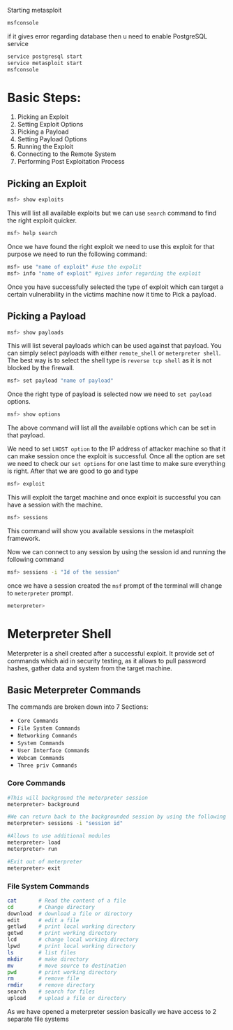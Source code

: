 Starting metasploit

```bash
msfconsole
```

if it gives error regarding database then u need to enable PostgreSQL service

```bash
service postgresql start 
service metasploit start
msfconsole
```

# Basic Steps:
1. Picking an Exploit
2. Setting Exploit Options
3. Picking a Payload
4. Setting Payload Options
5. Running the Exploit
6. Connecting to the Remote System
7. Performing Post Exploitation Process

## Picking an Exploit

```bash
msf> show exploits
```

This will list all available exploits but we can use `search` command to find the right exploit quicker. 

```bash 
msf> help search 
```

Once we have found the right exploit we need to use this exploit for that purpose we need to run the following command:

```bash
msf> use "name of exploit" #use the expolit
msf> info "name of exploit" #gives infor regarding the exploit
```

Once you have successfully selected the type of exploit which can target a certain vulnerability in the victims machine now it time to Pick a payload.

## Picking a Payload

```bash
msf> show payloads
```

This will list several payloads which can be used against that payload. You can simply select payloads with either `remote_shell` or `meterpreter shell`. The best way is to select the shell type is `reverse tcp shell` as it is not blocked by the firewall.

```bash
msf> set payload "name of payload"
```

Once the right type of payload is selected now we need to `set payload` options.

```bash
msf> show options 
```

The above command will list all the available options which can be set in that payload.

We need to set `LHOST option` to the IP address of attacker machine so that it can make session once the exploit is successful. Once all the option are set we need to check our `set options` for one last time to make sure everything is right. 
After that we are good to go and type

```bash
msf> exploit
```

This will exploit the target machine and once exploit is successful you can have a session with the machine. 

```bash
msf> sessions
```

This command will show you available sessions in the metasploit framework.

Now we can connect to any session by using the session id and running the following command

```bash
msf> sessions -i "Id of the session"
```

once we have a session created the `msf` prompt of the terminal will change to `meterpreter` prompt.

```bash
meterpreter>
```

# Meterpreter Shell

Meterpreter is a shell created after a successful exploit. It provide set of commands which aid in security testing, as it allows to pull password hashes, gather data and system from the target machine.

## Basic Meterpreter Commands
The commands are broken down into 7 Sections:

* `Core Commands`
* `File System Commands`
* `Networking Commands`
* `System Commands`
* `User Interface Commands`
* `Webcam Commands`
* `Three priv Commands`

### Core Commands

```bash
#This will background the meterpreter session
meterpreter> background 

#We can return back to the backgrounded session by using the following command
meterpreter> sessions -i "session id" 

#Allows to use additional modules
meterpreter> load
meterpreter> run

#Exit out of meterpreter
meterpreter> exit
```

### File System Commands

```bash
cat       # Read the content of a file
cd        # Change directory
download  # download a file or directory
edit      # edit a file
getlwd    # print local working directory
getwd     # print working directory
lcd       # change local working directory
lpwd      # print local working directory
ls        # list files
mkdir     # make directory
mv        # move source to destination
pwd       # print working directory
rm        # remove file
rmdir     # remove directory
search    # search for files
upload    # upload a file or directory
```

As we have opened a meterpreter session basically we have access to 2 separate file systems 

